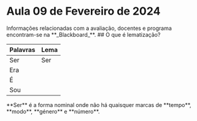 # Aula 09 de Fevereiro de 2024

<p>Informações relacionadas com a avaliação, docentes e programa encontram-se na **_Blackboard_**.
## O que é lematização?

| Palavras    | Lema        |
| ----------- | ----------- |
| Ser         |      Ser    |
| Era                
| É 
| Sou

<p>**Ser** é a forma nominal onde não há quaisquer marcas de **tempo**, **modo**, **género** e **número**.</p>


